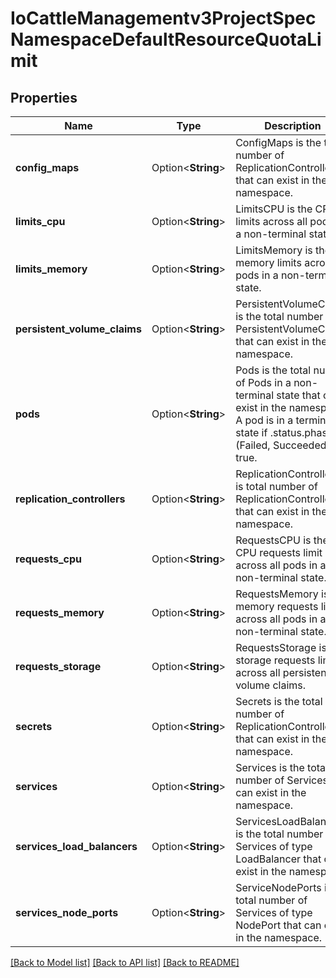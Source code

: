 # IoCattleManagementv3ProjectSpecNamespaceDefaultResourceQuotaLimit

## Properties

Name | Type | Description | Notes
------------ | ------------- | ------------- | -------------
**config_maps** | Option<**String**> | ConfigMaps is the total number of ReplicationControllers that can exist in the namespace. | [optional]
**limits_cpu** | Option<**String**> | LimitsCPU is the CPU limits across all pods in a non-terminal state. | [optional]
**limits_memory** | Option<**String**> | LimitsMemory is the memory limits across all pods in a non-terminal state. | [optional]
**persistent_volume_claims** | Option<**String**> | PersistentVolumeClaims is the total number of PersistentVolumeClaims that can exist in the namespace. | [optional]
**pods** | Option<**String**> | Pods is the total number of Pods in a non-terminal state that can exist in the namespace. A pod is in a terminal state if .status.phase in (Failed, Succeeded) is true. | [optional]
**replication_controllers** | Option<**String**> | ReplicationControllers is total number of ReplicationControllers that can exist in the namespace. | [optional]
**requests_cpu** | Option<**String**> | RequestsCPU is the CPU requests limit across all pods in a non-terminal state. | [optional]
**requests_memory** | Option<**String**> | RequestsMemory is the memory requests limit across all pods in a non-terminal state. | [optional]
**requests_storage** | Option<**String**> | RequestsStorage is the storage requests limit across all persistent volume claims. | [optional]
**secrets** | Option<**String**> | Secrets is the total number of ReplicationControllers that can exist in the namespace. | [optional]
**services** | Option<**String**> | Services is the total number of Services that can exist in the namespace. | [optional]
**services_load_balancers** | Option<**String**> | ServicesLoadBalancers is the total number of Services of type LoadBalancer that can exist in the namespace. | [optional]
**services_node_ports** | Option<**String**> | ServiceNodePorts is the total number of Services of type NodePort that can exist in the namespace. | [optional]

[[Back to Model list]](../README.md#documentation-for-models) [[Back to API list]](../README.md#documentation-for-api-endpoints) [[Back to README]](../README.md)


